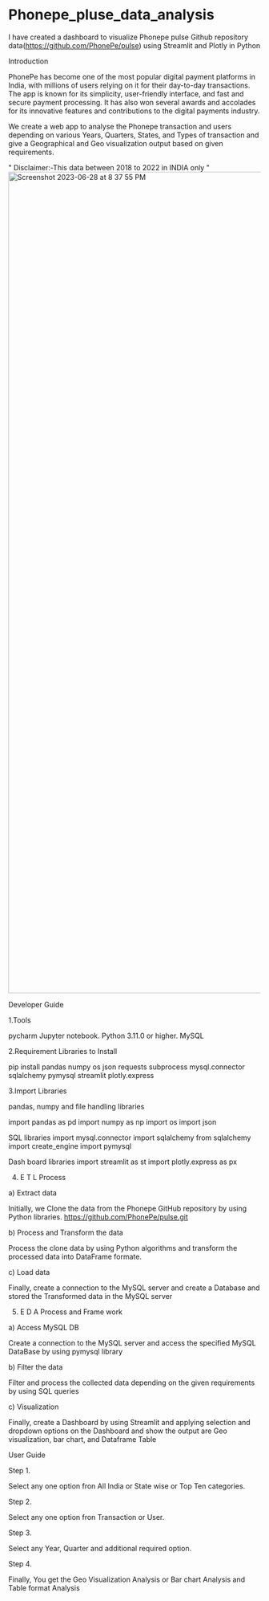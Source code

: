 # Phonepe_pluse_data_analysis

I have created a dashboard to visualize Phonepe pulse Github repository data(https://github.com/PhonePe/pulse) using Streamlit and Plotly in Python

Introduction

PhonePe has become one of the most popular digital payment platforms in India, with millions of users relying on it for their day-to-day transactions. The app is known for its simplicity, user-friendly interface, and fast and secure payment processing. It has also won several awards and accolades for its innovative features and contributions to the digital payments industry.

We create a web app to analyse the Phonepe transaction and users depending on various Years, Quarters, States, and Types of transaction and give a Geographical and Geo visualization output based on given requirements.

" Disclaimer:-This data between 2018 to 2022 in INDIA only "
<img width="1636" alt="Screenshot 2023-06-28 at 8 37 55 PM" src="https://github.com/jareshiah-samuel/Phonepe_pluse_data_analysis/assets/108394157/94b2de2d-8673-4525-9c2f-b071f0916f1d">

Developer Guide

1.Tools

pycharm
Jupyter notebook.
Python 3.11.0 or higher.
MySQL

2.Requirement Libraries to Install

pip install pandas numpy os json requests subprocess mysql.connector sqlalchemy pymysql streamlit plotly.express

3.Import Libraries

pandas, numpy and file handling libraries

import pandas as pd
import numpy as np
import os
import json

SQL libraries
import mysql.connector
import sqlalchemy
from sqlalchemy import create_engine
import pymysql

Dash board libraries
import streamlit as st
import plotly.express as px

4. E T L Process

a) Extract data

Initially, we Clone the data from the Phonepe GitHub repository by using Python libraries. https://github.com/PhonePe/pulse.git

b) Process and Transform the data

Process the clone data by using Python algorithms and transform the processed data into DataFrame formate.

c) Load data

Finally, create a connection to the MySQL server and create a Database and stored the Transformed data in the MySQL server

5. E D A Process and Frame work

a) Access MySQL DB

Create a connection to the MySQL server and access the specified MySQL DataBase by using pymysql library

b) Filter the data

Filter and process the collected data depending on the given requirements by using SQL queries

c) Visualization

Finally, create a Dashboard by using Streamlit and applying selection and dropdown options on the Dashboard and show the output are Geo visualization, bar chart, and Dataframe Table

User Guide

Step 1.

Select any one option fron All India or State wise or Top Ten categories.

Step 2.

Select any one option fron Transaction or User.

Step 3.

Select any Year, Quarter and additional required option.

Step 4.

Finally, You get the Geo Visualization Analysis or Bar chart Analysis and Table format Analysis

